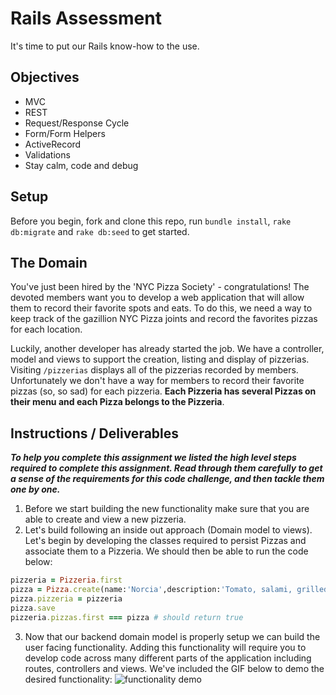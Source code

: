 # Rails Assessment
It's time to put our Rails know-how to the use.

## Objectives
+ MVC
+ REST
+ Request/Response Cycle
+ Form/Form Helpers
+ ActiveRecord
+ Validations
+ Stay calm, code and debug

## Setup

Before you begin, fork and clone this repo, run `bundle install`, `rake db:migrate` and `rake db:seed` to get started.

## The Domain
You've just been hired by the 'NYC Pizza Society' - congratulations! The devoted members want you to develop a web application that will allow them to record their favorite spots and eats. To do this, we need a way to keep track of the gazillion NYC Pizza joints and record the favorites pizzas for each location.

Luckily, another developer has already started the job. We have a controller, model and views to support the creation, listing and display of pizzerias. Visiting `/pizzerias` displays all of the pizzerias recorded by members. Unfortunately we don't have a way for members to record their favorite pizzas (so, so sad) for each pizzeria. **Each Pizzeria has several Pizzas on their menu and each Pizza belongs to the Pizzeria**.

## Instructions / Deliverables

***To help you complete this assignment we listed the high level steps required to complete this assignment. Read through them carefully to get a sense of the requirements for this code challenge, and then tackle them one by one.***

1. Before we start building the new functionality make sure that you are able to create and view a new pizzeria.
2. Let's build following an inside out approach (Domain model to views). Let's begin by developing the classes required to persist Pizzas and associate them to a Pizzeria. We should then be able to run the code below:
```Ruby
pizzeria = Pizzeria.first
pizza = Pizza.create(name:'Norcia',description:'Tomato, salami, grilled peppers, fresh mozzarella, grana')
pizza.pizzeria = pizzeria
pizza.save
pizzeria.pizzas.first === pizza # should return true
```
3. Now that our backend domain model is properly setup we can build the user facing functionality. Adding this functionality will require you to develop code across many different parts of the application including routes, controllers and views. We've included the GIF below to demo the desired functionality:
![functionality demo](Pizza.gif)
